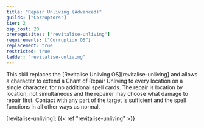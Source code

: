 ```yaml
---
title: "Repair Unliving (Advanced)"
guilds: ["Corruptors"]
tier: 2
osp_cost: 20
prerequisites: ["revitalise-unliving"]
requirements: ["Corruption OS"]
replacement: true
restricted: true
ladder: "revitalise-unliving"
---
```

This skill replaces the [Revitalise Unliving OS][revitalise-unliving] and allows a character to extend a Chant of Repair Unliving to every location on a single character, for no additional spell cards. The repair is location by location, not simultaneous and the repairer may choose what damage to repair first. Contact with any part of the target is sufficient and the spell functions in all other ways as normal.

[revitalise-unliving]: {{< ref "revitalise-unliving" >}}